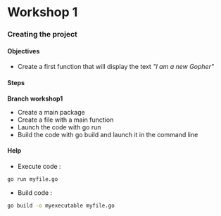 # Workshop 1
### Creating the project

#### Objectives

* Create a first function that will display the text   _"I am a new Gopher"_

#### Steps

**Branch workshop1**

* Create a main package
* Create a file with a main function
* Launch the code with go run
* Build the code with go build and launch it in the command line

#### Help

* Execute code :
```bash
go run myfile.go
```

* Build code :
```bash
go build -o myexecutable myfile.go
```